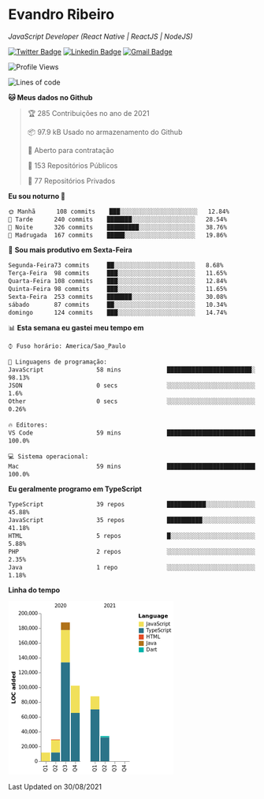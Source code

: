 # Evandro **Ribeiro**

*JavaScript Developer (React Native | ReactJS | NodeJS)*

[![Twitter Badge](https://img.shields.io/badge/-@ribeiroevandro-201B2D?style=flat-square&labelColor=201B2D&logo=twitter&logoColor=white&link=https://twitter.com/ribeiroevandro)](https://twitter.com/ribeiroevandro) 
[![Linkedin Badge](https://img.shields.io/badge/-Evandro%20Ribeiro-201B2D?style=flat-square&logo=Linkedin&logoColor=white&link=https://www.linkedin.com/in/ribeiroevandro)](https://www.linkedin.com/in/ribeiroevandro) 
[![Gmail Badge](https://img.shields.io/badge/-oi@ribeiroevandro.com.br-201B2D?style=flat-square&logo=Gmail&logoColor=white&link=mailto:oi@ribeiroevandro.com.br)](mailto:oi@ribeiroevandro.com.br)


<!--START_SECTION:waka-->
![Profile Views](http://img.shields.io/badge/Visualizac%C3%B5es%20do%20perfil-1-blue)

![Lines of code](https://img.shields.io/badge/Desde%20o%20Hello%20World%20eu%20escrevi-452959%20linhas%20de%20c%C3%B3digo-blue)

**🐱 Meus dados no Github** 

> 🏆 285 Contribuições no ano de 2021
 > 
> 📦 97.9 kB Usado no armazenamento do Github 
 > 
> 💼 Aberto para contratação
 > 
> 📜 153 Repositórios Públicos 
 > 
> 🔑 77 Repositórios Privados  
 > 
**Eu sou noturno 🦉** 

```text
🌞 Manhã      108 commits    ███░░░░░░░░░░░░░░░░░░░░░░   12.84% 
🌆 Tarde      240 commits    ███████░░░░░░░░░░░░░░░░░░   28.54% 
🌃 Noite      326 commits    █████████░░░░░░░░░░░░░░░░   38.76% 
🌙 Madrugada  167 commits    █████░░░░░░░░░░░░░░░░░░░░   19.86%

```
📅 **Sou mais produtivo em Sexta-Feira** 

```text
Segunda-Feira73 commits     ██░░░░░░░░░░░░░░░░░░░░░░░   8.68% 
Terça-Feira  98 commits     ███░░░░░░░░░░░░░░░░░░░░░░   11.65% 
Quarta-Feira 108 commits    ███░░░░░░░░░░░░░░░░░░░░░░   12.84% 
Quinta-Feira 98 commits     ███░░░░░░░░░░░░░░░░░░░░░░   11.65% 
Sexta-Feira  253 commits    ███████░░░░░░░░░░░░░░░░░░   30.08% 
sábado       87 commits     ██░░░░░░░░░░░░░░░░░░░░░░░   10.34% 
domingo      124 commits    ███░░░░░░░░░░░░░░░░░░░░░░   14.74%

```


📊 **Esta semana eu gastei meu tempo em** 

```text
⌚︎ Fuso horário: America/Sao_Paulo

💬 Linguagens de programação: 
JavaScript               58 mins             ████████████████████████░   98.13% 
JSON                     0 secs              ░░░░░░░░░░░░░░░░░░░░░░░░░   1.6% 
Other                    0 secs              ░░░░░░░░░░░░░░░░░░░░░░░░░   0.26%

🔥 Editores: 
VS Code                  59 mins             █████████████████████████   100.0%

💻 Sistema operacional: 
Mac                      59 mins             █████████████████████████   100.0%

```

**Eu geralmente programo em TypeScript** 

```text
TypeScript               39 repos            ███████████░░░░░░░░░░░░░░   45.88% 
JavaScript               35 repos            ██████████░░░░░░░░░░░░░░░   41.18% 
HTML                     5 repos             █░░░░░░░░░░░░░░░░░░░░░░░░   5.88% 
PHP                      2 repos             ░░░░░░░░░░░░░░░░░░░░░░░░░   2.35% 
Java                     1 repo              ░░░░░░░░░░░░░░░░░░░░░░░░░   1.18%

```


**Linha do tempo**

![Chart not found](https://raw.githubusercontent.com/ribeiroevandro/ribeiroevandro/master/charts/bar_graph.png) 


 Last Updated on 30/08/2021
<!--END_SECTION:waka-->

